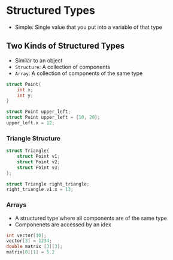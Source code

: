 # Structured Types
- Simple: Single value that you put into a variable of that type

## Two Kinds of Structured Types
- Similar to an object
- `Structure`: A collection of components
- `Array`: A collection of components of the same type

```c
struct Point{
    int x;
    int y;
}

struct Point upper_left;
struct Point upper_left = {10, 20};
upper_left.x = 12;
```

### Triangle Structure
```c
struct Triangle{
    struct Point v1;
    struct Point v2;
    struct Point v3;
};

struct Triangle right_triangle;
right_triangle.v1.x = 13;
```

### Arrays
- A structured type where all components are of the same type
- Componenets are accessed by an idex
```c
int vector[10];
vector[3] = 1234;
double matrix [3][3];
matrix[0][1] = 5.2
```